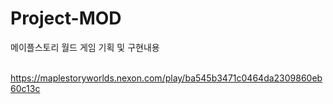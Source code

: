 # Project-MOD
메이플스토리 월드 게임 기획 및 구현내용</br></br>

https://maplestoryworlds.nexon.com/play/ba545b3471c0464da2309860eb60c13c
